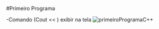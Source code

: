 
#Primeiro Programa 

-Comando (Cout << )  exibir na tela 
![primeiroProgramaC++](https://user-images.githubusercontent.com/101153757/223180177-52de9ac2-0adf-4246-8097-35a4a70fb169.PNG)
